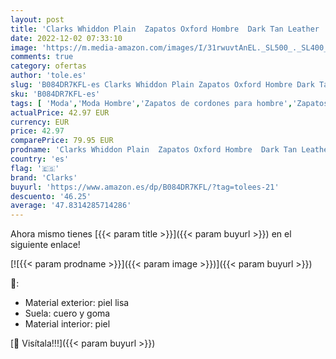 ```yaml
---
layout: post
title: 'Clarks Whiddon Plain  Zapatos Oxford Hombre  Dark Tan Leather  43 EU'
date: 2022-12-02 07:33:10
image: 'https://m.media-amazon.com/images/I/31rwuvtAnEL._SL500_._SL400_.jpg'
comments: true
category: ofertas
author: 'tole.es'
slug: 'B084DR7KFL-es Clarks Whiddon Plain Zapatos Oxford Hombre Dark Tan...'
sku: 'B084DR7KFL-es'
tags: [ 'Moda','Moda Hombre','Zapatos de cordones para hombre','Zapatos para hombre','clarks','zapatos','🇪🇸', ]
actualPrice: 42.97 EUR
currency: EUR
price: 42.97
comparePrice: 79.95 EUR
prodname: 'Clarks Whiddon Plain  Zapatos Oxford Hombre  Dark Tan Leather  43 EU'
country: 'es'
flag: '🇪🇸'
brand: 'Clarks'
buyurl: 'https://www.amazon.es/dp/B084DR7KFL/?tag=tolees-21'
descuento: '46.25'
average: '47.8314285714286'
---
```


Ahora mismo tienes [{{< param title >}}]({{< param buyurl >}}) en el siguiente enlace!

[![{{< param prodname >}}]({{< param image >}})]({{< param buyurl >}})

🔎:

- Material exterior: piel lisa
- Suela: cuero y goma
- Material interior: piel

[🛒 Visítala!!!]({{< param buyurl >}})
